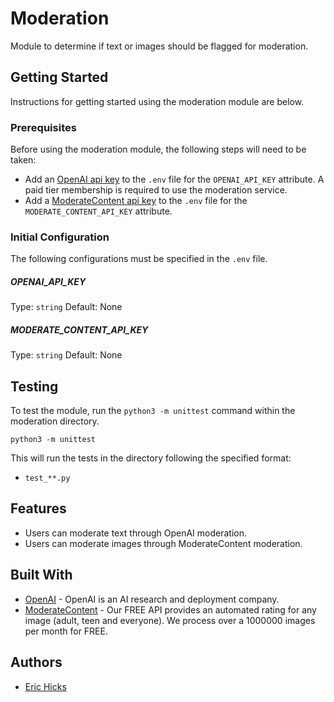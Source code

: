 # Moderation
Module to determine if text or images should be flagged for moderation.

## Getting Started
Instructions for getting started using the moderation module are below.

### Prerequisites
Before using the moderation module, the following steps will need to be taken:

* Add an [OpenAI api key](https://platform.openai.com/api-keys) to the `.env` file for the `OPENAI_API_KEY` attribute. A paid tier membership is required to use the moderation service.
* Add a [ModerateContent api key](https://moderatecontent.com/#pricing) to the `.env` file for the `MODERATE_CONTENT_API_KEY` attribute.

### Initial Configuration
The following configurations must be specified in the `.env` file.

##### OPENAI_API_KEY
Type: `string`
Default: None

##### MODERATE_CONTENT_API_KEY
Type: `string`
Default: None

## Testing
To test the module, run the `python3 -m unittest` command within the moderation directory.

```
python3 -m unittest
```

This will run the tests in the directory following the specified format:

* `test_**.py`

## Features
* Users can moderate text through OpenAI moderation.
* Users can moderate images through ModerateContent moderation.

## Built With
* [OpenAI](https://openai.com) - OpenAI is an AI research and deployment company.
* [ModerateContent](https://moderatecontent.com) - Our FREE API provides an automated rating for any image (adult, teen and everyone). We process over a 1000000 images per month for FREE.

## Authors
* [Eric Hicks](https://github.com/hicks8989)
